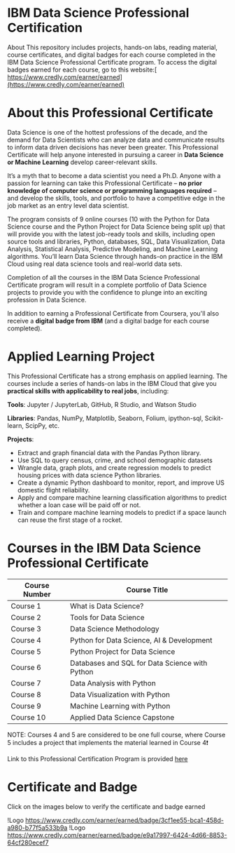 # IBM Data Science Professional Certification
About This repository includes projects, hands-on labs, reading material, course certificates, and digital badges for each course completed in the IBM Data Science Professional Certificate program. To access the digital badges earned for each course, go to this website:[ https://www.credly.com/earner/earned](https://www.credly.com/earner/earned)


# About this Professional Certificate
Data Science is one of the hottest professions of the decade, and the demand for Data Scientists who can analyze data and communicate results to inform data driven decisions has never been greater. This Professional Certificate will help anyone interested in pursuing a career in **Data Science or Machine Learning** develop career-relevant skills.

It’s a myth that to become a data scientist you need a Ph.D. Anyone with a passion for learning can take this Professional Certificate – **no prior knowledge of computer science or programming languages required** – and develop the skills, tools, and portfolio to have a competitive edge in the job market as an entry level data scientist.

The program consists of 9 online courses (10 with the Python for Data Science course and the Python Project for Data Science being split up) that will provide you with the latest job-ready tools and skills, including open source tools and libraries, Python, databases, SQL, Data Visualization, Data Analysis, Statistical Analysis, Predictive Modeling, and Machine Learning algorithms. You’ll learn Data Science through hands-on practice in the IBM Cloud using real data science tools and real-world data sets.

Completion of all the courses in the IBM Data Science Professional Certificate program will result in a complete portfolio of Data Science projects to provide you with the confidence to plunge into an exciting profession in Data Science.

In addition to earning a Professional Certificate from Coursera, you'll also receive a **digital badge from IBM** (and a digital badge for each course completed).

# Applied Learning Project
This Professional Certificate has a strong emphasis on applied learning. The courses include a series of hands-on labs in the IBM Cloud that give you **practical skills with applicability to real jobs**, including:

**Tools**: Jupyter / JupyterLab, GitHub, R Studio, and Watson Studio

**Libraries**: Pandas, NumPy, Matplotlib, Seaborn, Folium, ipython-sql, Scikit-learn, ScipPy, etc.

**Projects**:

+ Extract and graph financial data with the Pandas Python library.
+ Use SQL to query census, crime, and school demographic datasets
+ Wrangle data, graph plots, and create regression models to predict housing prices with data science Python libraries.
+ Create a dynamic Python dashboard to monitor, report, and improve US domestic flight reliability.
+ Apply and compare machine learning classification algorithms to predict whether a loan case will be paid off or not.
+ Train and compare machine learning models to predict if a space launch can reuse the first stage of a rocket.
 
# Courses in the IBM Data Science Professional Certificate

|**Course Number**|**Course Title**|
|-|-|
|Course 1|What is Data Science?|
|Course 2|Tools for Data Science|
|Course 3|Data Science Methodology|
|Course 4|Python for Data Science, AI & Development|
|Course 5|Python Project for Data Science|
|Course 6|Databases and SQL for Data Science with Python|
|Course 7|Data Analysis with Python|
|Course 8|Data Visualization with Python|
|Course 9|Machine Learning with Python|
|Course 10|Applied Data Science Capstone|

NOTE: Courses 4 and 5 are considered to be one full course, where Course 5 includes a project that implements the material learned in Course 4❗

Link to this Professional Certification Program is provided [here](https://www.coursera.org/professional-certificates/ibm-data-science)

# Certificate and Badge

Click on the images below to verify the certificate and badge earned

!Logo https://www.credly.com/earner/earned/badge/3cf1ee55-bca1-458d-a980-b77f5a533b9a
!Logo https://www.credly.com/earner/earned/badge/e9a17997-6424-4d66-8853-64cf280ecef7
